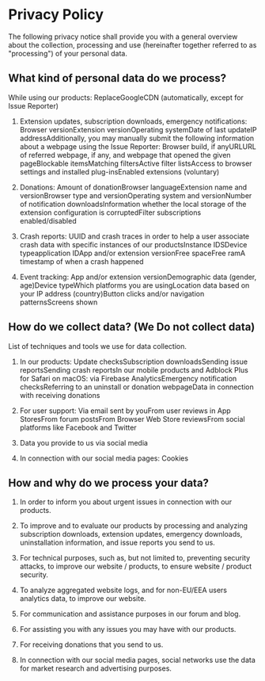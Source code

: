# Privacy Policy

The following privacy notice shall provide you with a general overview about the collection, processing and use (hereinafter together referred to as "processing") of your personal data.

## What kind of personal data do we process?

While using our products: ReplaceGoogleCDN (automatically, except for Issue Reporter)

1. Extension updates, subscription downloads, emergency notifications: Browser versionExtension versionOperating systemDate of last updateIP addressAdditionally, you may manually submit the following information about a webpage using the Issue Reporter: Browser build, if anyURLURL of referred webpage, if any, and webpage that opened the given pageBlockable itemsMatching filtersActive filter listsAccess to browser settings and installed plug-insEnabled extensions (voluntary)

1. Donations: Amount of donationBrowser languageExtension name and versionBrowser type and versionOperating system and versionNumber of notification downloadsInformation whether the local storage of the extension configuration is corruptedFilter subscriptions enabled/disabled

1. Crash reports: UUID and crash traces in order to help a user associate crash data with specific instances of our productsInstance IDSDevice typeapplication IDApp and/or extension versionFree spaceFree ramA timestamp of when a crash happened

1. Event tracking: App and/or extension versionDemographic data (gender, age)Device typeWhich platforms you are usingLocation data based on your IP address (country)Button clicks and/or navigation patternsScreens shown

## How do we collect data? (We Do not collect data)

List of techniques and tools we use for data collection.

1. In our products: Update checksSubscription downloadsSending issue reportsSending crash reportsIn our mobile products and Adblock Plus for Safari on macOS: via Firebase AnalyticsEmergency notification checksReferring to an uninstall or donation webpageData in connection with receiving donations

1. For user support: Via email sent by youFrom user reviews in App StoresFrom forum postsFrom Browser Web Store reviewsFrom social platforms like Facebook and Twitter

1. Data you provide to us via social media

1. In connection with our social media pages: Cookies

## How and why do we process your data?

1. In order to inform you about urgent issues in connection with our products.

1. To improve and to evaluate our products by processing and analyzing subscription downloads, extension updates, emergency downloads, uninstallation information, and issue reports you send to us.

1. For technical purposes, such as, but not limited to, preventing security attacks, to improve our website / products, to ensure website / product security.

1. To analyze aggregated website logs, and for non-EU/EEA users analytics data, to improve our website.

1. For communication and assistance purposes in our forum and blog.

1. For assisting you with any issues you may have with our products.

1. For receiving donations that you send to us.

1. In connection with our social media pages, social networks use the data for market research and advertising purposes.
